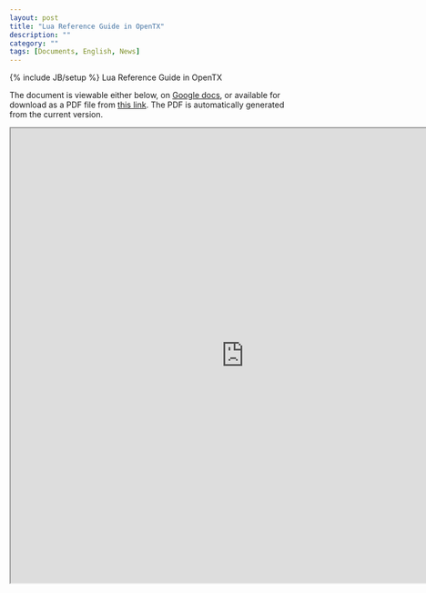 ```yaml
---
layout: post
title: "Lua Reference Guide in OpenTX"
description: ""
category: ""
tags: [Documents, English, News]
---
```

{% include JB/setup %}
Lua Reference Guide in OpenTX

The document is viewable either below, on [Google docs](https://docs.google.com/document/d/1ILh9lSW4d05qJD2rSKxep0WnJUfNCcAPCafKZeESweE/pub), or available for download as a PDF file from [this link](https://docs.google.com/document/d/1ILh9lSW4d05qJD2rSKxep0WnJUfNCcAPCafKZeESweE/export?format=pdf). The PDF is automatically generated from the current version.

<iframe width="820" height="800" src="https://docs.google.com/document/d/1ILh9lSW4d05qJD2rSKxep0WnJUfNCcAPCafKZeESweE/pub?embedded=true"></iframe>
